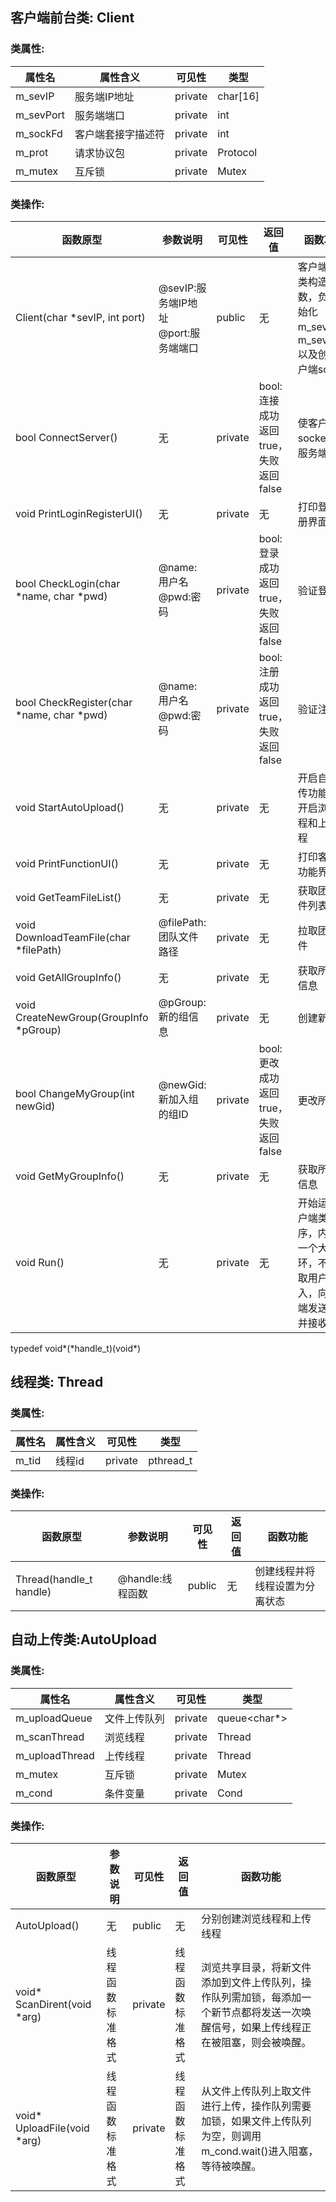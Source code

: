 ## 客户端前台类: Client  
### 类属性:  
属性名 | 属性含义 | 可见性 | 类型  
------|---------|--------|-----  
m_sevIP | 服务端IP地址 | private | char[16]  
m_sevPort | 服务端端口 | private | int  
m_sockFd | 客户端套接字描述符 | private | int  
m_prot | 请求协议包 | private | Protocol  
m_mutex | 互斥锁 | private | Mutex  

### 类操作:  
函数原型 | 参数说明 | 可见性 | 返回值 | 函数功能  
--------|---------|-------|--------|-------  
Client(char *sevIP, int port) | @sevIP:服务端IP地址<br>@port:服务端端口 | public | 无 | 客户端前台类构造函数，负责初始化m_sevIP和m_sevPort,以及创建客户端socket
bool ConnectServer() | 无 | private | bool:连接成功返回true，失败返回false | 使客户端socket连接服务端  
void PrintLoginRegisterUI() | 无 | private | 无 | 打印登录注册界面  
bool CheckLogin(char \*name, char \*pwd) | @name:用户名<br>@pwd:密码 | private | bool:登录成功返回true，失败返回false | 验证登录  
bool CheckRegister(char \*name, char \*pwd) | @name:用户名<br>@pwd:密码 | private | bool:注册成功返回true，失败返回false | 验证注册   
void StartAutoUpload() | 无 | private | 无 | 开启自动上传功能，即开启浏览线程和上传线程
void PrintFunctionUI() | 无 | private | 无 | 打印客户端功能界面  
void GetTeamFileList() | 无 | private | 无 | 获取团队文件列表  
void DownloadTeamFile(char *filePath)| @filePath:团队文件路径 | private | 无 | 拉取团队文件  
void GetAllGroupInfo() | 无 | private | 无 | 获取所有组信息  
void CreateNewGroup(GroupInfo *pGroup)  | @pGroup:新的组信息 | private | 无 | 创建新的组  
bool ChangeMyGroup(int newGid)   | @newGid:新加入组的组ID | private | bool:更改成功返回true，失败返回false | 更改所属组  
void GetMyGroupInfo()  | 无 | private | 无 | 获取所属组信息  
void Run() | 无 | private | 无 | 开始运行客户端类程序，内部有一个大循环，不断获取用户输入，向服务端发送请求并接收响应  
  
typedef void\*(\*handle_t)(void\*)
## 线程类: Thread
### 类属性:  
属性名 | 属性含义 | 可见性 | 类型  
------|---------|--------|-----   
m_tid | 线程id   | private | pthread_t

### 类操作:  
函数原型 | 参数说明 | 可见性 | 返回值 | 函数功能  
--------|---------|-------|--------|-------   
Thread(handle_t handle) | @handle:线程函数 | public | 无 | 创建线程并将线程设置为分离状态

## 自动上传类:AutoUpload
### 类属性:  
属性名 | 属性含义 | 可见性 | 类型  
------|---------|--------|-----   
m_uploadQueue | 文件上传队列 | private | queue<char*>  
m_scanThread | 浏览线程 | private | Thread  
m_uploadThread | 上传线程 | private | Thread  
m_mutex | 互斥锁 | private | Mutex  
m_cond  | 条件变量 | private | Cond

### 类操作:  
函数原型 | 参数说明 | 可见性 | 返回值 | 函数功能  
--------|---------|-------|--------|-------   
AutoUpload() | 无 | public | 无 | 分别创建浏览线程和上传线程   
void* ScanDirent(void *arg) | 线程函数标准格式 | private | 线程函数标准格式 | 浏览共享目录，将新文件添加到文件上传队列，操作队列需加锁，每添加一个新节点都将发送一次唤醒信号，如果上传线程正在被阻塞，则会被唤醒。  
void* UploadFile(void *arg) | 线程函数标准格式 | private |线程函数标准格式 | 从文件上传队列上取文件进行上传，操作队列需要加锁，如果文件上传队列为空，则调用m_cond.wait()进入阻塞，等待被唤醒。

